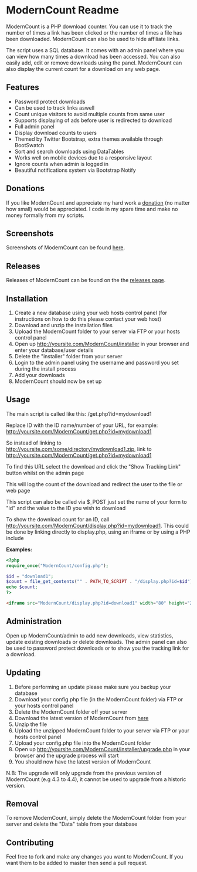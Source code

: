 ModernCount Readme
==================

ModernCount is a PHP download counter. You can use it to track the number of times a link has been clicked or the number of times a file has been downloaded. ModernCount can also be used to hide affiliate links.

The script uses a SQL database. It comes with an admin panel where you can view how many times a download has been accessed. You can also easily add, edit or remove downloads using the panel. ModernCount can also display the current count for a download on any web page.

Features
--------

* Password protect downloads
* Can be used to track links aswell
* Count unique visitors to avoid multiple counts from same user
* Supports displaying of ads before user is redirected to download
* Full admin panel
* Display download counts to users
* Themed by Twitter Bootstrap, extra themes available through BootSwatch
* Sort and search downloads using DataTables
* Works well on mobile devices due to a responsive layout
* Ignore counts when admin is logged in
* Beautiful notifications system via Bootstrap Notify

Donations
---------

If you like ModernCount and appreciate my hard work a [donation](https://www.paypal.com/cgi-bin/webscr?cmd=_s-xclick&hosted_button_id=UYWJXFX6M4ADW) (no matter how small) would be appreciated. I code in my spare time and make no money formally from my scripts.

Screenshots
-----------

Screenshots of ModernCount can be found [here](http://imgur.com/a/7aQPl).

Releases
--------

Releases of ModernCount can be found on the the [releases page](https://github.com/ModernBB/ModernCount/releases).

Installation
------------

1. Create a new database using your web hosts control panel (for instructions on how to do this please contact your web host)
2. Download and unzip the installation files
3. Upload the ModernCount folder to your server via FTP or your hosts control panel
4. Open up http://yoursite.com/ModernCount/installer in your browser and enter your database/user details
5. Delete the "installer" folder from your server
6. Login to the admin panel using the username and password you set during the install process
7. Add your downloads
8. ModernCount should now be set up

Usage
-----

The main script is called like this: /get.php?id=mydownload1

Replace ID with the ID name/number of your URL, for example: http://yoursite.com/ModernCount/get.php?id=mydownload1

So instead of linking to http://yoursite.com/some/directory/mydownload1.zip, link to http://yoursite.com/ModernCount/get.php?id=mydownload1

To find this URL select the download and click the "Show Tracking Link" button whilst on the admin page

This will log the count of the download and redirect the user to the file or web page

This script can also be called via $_POST just set the name of your form to "id" and the value to the ID you wish to download

To show the download count for an ID, call http://yoursite.com/ModernCount/display.php?id=mydownload1. This could be done by linking directly to display.php, using an iframe or by using a PHP include

**Examples:**

```php
<?php
require_once("ModernCount/config.php");

$id = "download1";
$count = file_get_contents("" . PATH_TO_SCRIPT . "/display.php?id=$id");
echo $count;
?>
```

```html
<iframe src="ModernCount/display.php?id=download1" width="80" height="25" frameBorder="0" scrolling="no"></iframe>
```

Administration
--------------

Open up ModernCount/admin to add new downloads, view statistics, update existing downloads or delete downloads. The admin panel can also be used to password protect downloads or to show you the tracking link for a download.

Updating
--------

1. Before performing an update please make sure you backup your database
2. Download your config.php file (in the ModernCount folder) via FTP or your hosts control panel
3. Delete the ModernCount folder off your server
4. Download the latest version of ModernCount from [here](https://github.com/ModernBB/ModernCount/releases)
5. Unzip the file
6. Upload the unzipped ModernCount folder to your server via FTP or your hosts control panel
7. Upload your config.php file into the ModernCount folder
4. Open up http://yoursite.com/ModernCount/installer/upgrade.php in your browser and the upgrade process will start
9. You should now have the latest version of ModernCount

N.B: The upgrade will only upgrade from the previous version of ModernCount (e.g 4.3 to 4.4), it cannot be used to upgrade from a historic version.

Removal
-------

To remove ModernCount, simply delete the ModernCount folder from your server and delete the "Data" table from your database

Contributing
------------

Feel free to fork and make any changes you want to ModernCount. If you want them to be added to master then send a pull request.
